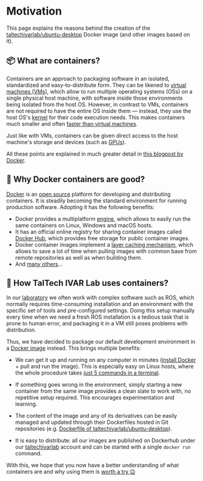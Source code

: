# Motivation

This page explains the reasons behind the creation of the [taltechivarlab/ubuntu-desktop][ubuntu_desktop_github] Docker image (and other images based on it). 


## 📦 What are containers?

Containers are an approach to packaging software in an isolated, standardized and easy-to-distribute form. They can be likened to [virtual machines (VMs)][what_is_a_vm], which allow to run multiple operating systems (OSs) on a single physical host machine, with software inside those environments being isolated from the host OS. However, in contrast to VMs, containers are not required to have the entire OS inside them — instead, they use the host OS's [kernel][what_is_a_kernel] for their code execution needs. This makes containers much smaller and often [faster than virtual machines][docker_vs_vm_performance].

Just like with VMs, containers can be given direct access to the host machine's storage and devices (such as [GPUs][container_gpus]).

All these points are explained in much greater detail in [this blogpost by Docker][what_is_a_container].


## 🐳 Why Docker containers are good?

[Docker] is an [open source][docker_open_source] platform for developing and distributing containers. It is steadily becoming the standard environment for running production software. Adopting it has the following benefits:

- Docker provides a multiplatform [engine][docker_engine], which allows to easily run the same containers on Linux, Windows and macOS hosts. 
- It has an official online registry for sharing container images called [Docker Hub][dockerhub], which provides free storage for public container images.
- Docker container images implement a [layer caching mechanism][docker_layer_caching], which allows to save a lot of time when pulling images with common base from remote repositories as well as when building them.
- And [many others][why_docker]...


## 🧪 How TalTech IVAR Lab uses containers?

In our [laboratory][taltech_ivar_lab] we often work with complex software such as ROS, which normally requires time-consuming installation and an environment with the specific set of tools and pre-configured settings. Doing this setup manually every time when we need a fresh ROS installation is a tedious task that is prone to human error, and packaging it in a VM still poses problems with distribution. 

Thus, we have decided to package our default development environment in a [Docker image][ubuntu_desktop_github] instead. This brings multiple benefits:

- We can get it up and running on any computer in minutes ([install Docker][docs_installing_docker] + pull and run the image). This is especially easy on Linux hosts, where the whole procedure takes [just 5 commands in a terminal][docs_installing_docker_linux].

- If something goes wrong in the environment, simply starting a new container from the same image provides a clean slate to work with, no repetitive setup required. This encourages experimentation and learning.

- The content of the image and any of its derivatives can be easily managed and updated through their Dockerfiles hosted in Git repositories (e.g. [Dockerfile of taltechivarlab/ubuntu-desktop][ubuntu_desktop_github_dockerfile]).

- It is easy to distribute: all our images are published on Dockerhub under our [taltechivarlab][taltechivarlab_dockerhub] account and can be started with a single `docker run` command.

With this, we hope that you now have a better understanding of what containers are and why using them is [worth a try 😉][ubuntu_desktop_github_usage]



[ubuntu_desktop_github]: https://github.com/TalTech-IVAR-Lab/ubuntu-desktop-docker

[container_gpus]: ADVANCED_USAGE.md#enabling-hardware-graphics-acceleration
[what_is_a_vm]: https://www.redhat.com/en/topics/virtualization/what-is-a-virtual-machine
[what_is_a_container]: https://www.docker.com/resources/what-container/
[what_is_a_kernel]: https://en.wikipedia.org/wiki/Kernel_(operating_system)
[docker_vs_vm_performance]: https://www.sciencedirect.com/science/article/pii/S1877050920311315

[docker]: https://www.docker.com/
[docker_open_source]: https://www.docker.com/community/open-source/
[docker_engine]: https://docs.docker.com/engine/
[docker_layer_caching]: https://docs.docker.com/build/building/cache/
[why_docker]: https://www.docker.com/why-docker/
[oci]: https://opencontainers.org/

[taltech_ivar_lab]: https://ivar.taltech.ee/
[docs_installing_docker]: INSTALLING_DOCKER.md
[docs_installing_docker_linux]: INSTALLING_DOCKER.md#-linux
[dockerhub]: https://hub.docker.com/
[taltechivarlab_dockerhub]: https://hub.docker.com/u/taltechivarlab
[ubuntu_desktop_github_usage]: https://github.com/TalTech-IVAR-Lab/ubuntu-desktop-docker#usage
[ubuntu_desktop_github_dockerfile]: https://github.com/TalTech-IVAR-Lab/ubuntu-desktop-docker/blob/main/Dockerfile
